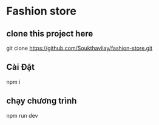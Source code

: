 # Fashion store
## clone this project here
git clone https://github.com/Soukthavilay/fashion-store.git
## Cài Đặt
npm i 
## chạy chương trình
npm run dev
